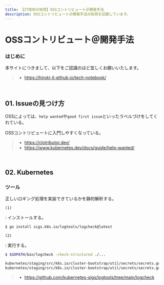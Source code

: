 ```yaml
---
title: 【IT技術の知見】OSSコントリビュート＠開発手法
description: OSSコントリビュート＠開発手法の知見を記録しています。
---
```


# OSSコントリビュート＠開発手法

### はじめに

本サイトにつきまして、以下をご認識のほど宜しくお願いいたします。

> - https://hiroki-it.github.io/tech-notebook/

<br>

## 01. Issueの見つけ方

OSSによっては、`help wanted`や`good first issue`といったラベルづけをしてくれている。

OSSコントリビュートに入門しやすくなっている。

> - https://clotributor.dev/
> - https://www.kubernetes.dev/docs/guide/help-wanted/

<br>

## 02. Kubernetes

### ツール

正しいロギング処理を実装できているかを静的解析する。

`(1)`

: インストールする。

```bash
$ go install sigs.k8s.io/logtools/logcheck@latest
```

`(2)`

: 実行する。

```bash
$ $GOPATH/bin/logcheck -check-structured ./...

kubernetes/staging/src/k8s.io/cluster-bootstrap/util/secrets/secrets.go:66:3: unstructured logging function "Infof" should not be used
kubernetes/staging/src/k8s.io/cluster-bootstrap/util/secrets/secrets.go:73:3: unstructured logging function "Infof" should not be used
```

> - https://github.com/kubernetes-sigs/logtools/tree/main/logcheck

<br>
